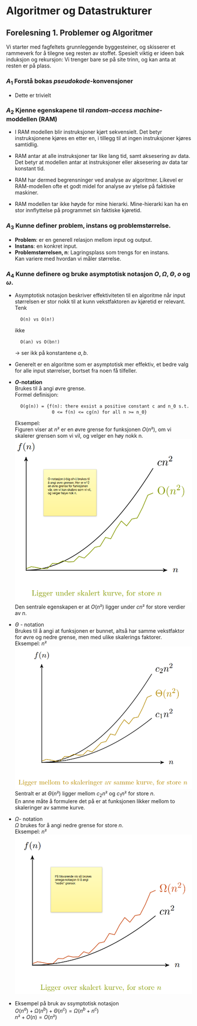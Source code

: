 # Algoritmer og Datastrukturer

## Forelesning 1. Problemer og Algoritmer
Vi starter med fagfeltets grunnleggende byggesteiner, og skisserer et rammeverk for å tilegne seg resten av stoffet.
Spesielt viktig er ideen bak induksjon og rekursjon:
Vi trenger bare se på site trinn, og kan anta at resten er på plass.

### $A_1$ Forstå bokas *pseudokode*-konvensjoner
- Dette er trivielt

### $A_2$ Kjenne egenskapene til *random-access machine*-moddellen (RAM)
- I RAM modellen blir instruksjoner kjørt sekvensielt. 
Det betyr instruksjonene kjøres en etter en, i tillegg til at ingen instruksjoner kjøres samtidlig.

- RAM antar at alle instruksjoner tar like lang tid, samt aksesering av data.
Det betyr at modellen antar at instruksjoner eller aksesering av data tar konstant tid.

- RAM har dermed begrensninger ved analyse av algoritmer.
Likevel er RAM-modellen ofte et godt midel for analyse av ytelse på faktiske maskiner. 

- RAM modellen tar ikke høyde for mine hierarki.
Mine-hierarki kan ha en stor innflyttelse på programmet sin faktiske kjøretid. 

### $A_3$ Kunne definer problem, instans og problemstørrelse.
- **Problem**: er en generell relasjon mellom input og output.
- **Instans**: en konkret input.
- **Problemstørrelsen, n**: Lagringsplass som trengs for en instans.  
Kan variere med hvordan vi måler størrelse.

### $A_4$ Kunne definere og bruke asymptotisk notasjon $O,\Omega, \Theta, o$ og $\omega$.
- Asymptotisk notasjon beskriver effektiviteten til en algoritme når input størrelsen er stor nokk til at kunn vekstfaktoren av kjøretid er relevant.  
Tenk

        O(n) vs O(n!)
    ikke

        O(an) vs O(bn!)
    $\rightarrow$ ser ikk på konstantene $a,b$.

- Generelt er en algoritme som er asymptotisk mer effektiv, et bedre valg for alle input størrelser, bortset fra noen få tilfeller.

- **$O$-notation**  
    Brukes til å angi øvre grense.  
    Formel definisjon:

        O(g(n)) = {f(n): there exsist a positive constant c and n_0 s.t. 
                    0 <= f(n) <= cg(n) for all n >= n_0}
    Eksempel:  
    Figuren viser at $n²$ er en øvre grense for funksjonen $O(n²)$, om  vi skalerer grensen som vi vil, og velger en høy nokk n.
    ![alt text](./pensum_img/o_n.png)
    Den sentrale egenskapen er at $O(n²)$ ligger under $cn²$ for store verdier av $n$.

- $\Theta$ - notation  
Brukes til å angi at funksjonen er bunnet, altså har samme vekstfaktor for øvre og nedre grense, men med ulike skalerings faktorer.   
Eksempel: $n²$
    ![alt text](./pensum_img/theta_n.png)  
    Sentralt er at $\Theta (n²)$ ligger mellom $c_2n²$ og $c_1n²$ for store $n$.  
    En anne måte å formulere det på er at funksjonen likker mellom to skaleringer av samme kurve.

- $\Omega$- notation  
$\Omega$ brukes for å angi nedre grense for store $n$.  
Eksempel: $n²$  
    ![alt text](./pensum_img/omega_n.png)

- Eksempel på bruk av ssymptotisk notasjon  
$O(n^a) + \Omega (n^b) + \Theta(n^c) = \Omega (n^b + n^c)$  
$n² + O(n) = O(n²)$



